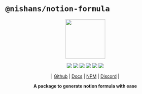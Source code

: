 # `@nishans/notion-formula`

<p align="center">
  <img width="125" src="https://github.com/Devorein/Nishan/blob/master/docs/static/img/notion-formula/logo.svg"/>
</p>

<p align="center">
  <img src="https://img.shields.io/bundlephobia/minzip/@nishans/notion-formula?label=minzipped&style=flat&color=%23bb0a1e"/>
  <img src="https://img.shields.io/npm/dw/@nishans/notion-formula?style=flat&color=orange"/>
  <img src="https://img.shields.io/github/issues/devorein/nishan/@nishans/notion-formula?color=yellow"/>
  <img src="https://img.shields.io/npm/v/@nishans/notion-formula?color=%2303C04A"/>
  <img src="https://img.shields.io/codecov/c/github/devorein/Nishan?flag=notion_formula&color=blue"/>
  <img src="https://img.shields.io/librariesio/release/npm/@nishans/notion-formula?color=%234B0082">
</p>

<p align="center">
  | <a href="https://github.com/Devorein/Nishan/tree/master/packages/notion-formula">Github</a> |
  <a href="https://nishan-docs.netlify.app/docs/notion-formula/">Docs</a> |
  <a href="https://www.npmjs.com/package/@nishans/notion-formula">NPM</a> |
  <a href="https://discord.com/invite/SpwHCz8ysx">Discord</a> |
</p>

<p align="center"><b>A package to generate notion formula with ease</b></p>